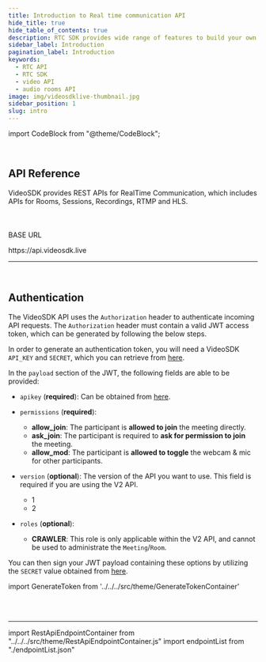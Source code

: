 ```yaml
---
title: Introduction to Real time communication API
hide_title: true
hide_table_of_contents: true
description: RTC SDK provides wide range of features to build your own custom video chat application without worrying about performance issues and scaling.
sidebar_label: Introduction
pagination_label: Introduction
keywords:
  - RTC API
  - RTC SDK
  - video API
  - audio rooms API
image: img/videosdklive-thumbnail.jpg
sidebar_position: 1
slug: intro
---
```


import CodeBlock from "@theme/CodeBlock";

<div id="tailwind">
<div class="row">
<div class="col col--6">
<br />
<h2> API Reference </h2>
<div >
VideoSDK provides REST APIs for RealTime Communication, which includes APIs for Rooms, Sessions, Recordings, RTMP and HLS.
</div>
</div>
<div class="col col--6">
<br /> <br /> <br />
<div>
 <div className="bg-[#333A47] rounded-t-lg pt-4 pb-4 pl-3 flex lg:flex-row flex-col align-middle">
  <div className="flex-1 text-sm font-bold text-white-1">BASE URL</div>
  </div>
  <div className="method_code_block">
   <div className="pt-4 pl-4 pr-4 pb-2 bg-[#252a34] rounded-b-lg flex flex-col align-middle">
    <p className="mb-2">
              <span className="text-[#7D8EAD] text-sm font-bold max-w-min hover:text-white-100">
                https://api.videosdk.live
              </span>
    </p>
    </div>
</div>
</div>

</div>
</div>

<hr />
<br />
<div class="row">
<div class="col col--6">
<h2> Authentication </h2>
<div >

The VideoSDK API uses the `Authorization` header to authenticate incoming API requests. The `Authorization` header must contain a valid JWT access token, which can be generated by following the below steps.

In order to generate an authentication token, you will need a VideoSDK `API_KEY` and `SECRET`, which you can retrieve from [here](https://app.videosdk.live/api-keys).

In the `payload` section of the JWT, the following fields are able to be provided:

- `apikey` (**required**): Can be obtained from [here](https://app.videosdk.live/api-keys).

- `permissions` (**required**):
  - **allow_join**: The participant is **allowed to join** the meeting directly.
  - **ask_join**: The participant is required to **ask for permission to join** the meeting.
  - **allow_mod**: The participant is **allowed to toggle** the webcam & mic for other participants.

- `version` (**optional**): The version of the API you want to use. This field is required if you are using the V2 API.
  - 1
  - 2

- `roles` (**optional**):

  - **CRAWLER**: This role is only applicable within the V2 API, and cannot be used to administrate the `Meeting`/`Room`.

You can then sign your JWT payload containing these options by utilizing the `SECRET` value obtained from [here](https://app.videosdk.live/api-keys).

</div>
</div>
<div class="col col--6">

import GenerateToken from '../../../src/theme/GenerateTokenContainer'

<br /><br />
<GenerateToken/>

</div>
</div>
</div>

---

import RestApiEndpointContainer from "../../../src/theme/RestApiEndpointContainer.js"
import endpointList from "./endpointList.json"

<RestApiEndpointContainer endpointSections={endpointList}/>
